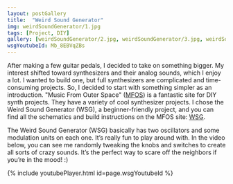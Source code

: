 ```yaml
---
layout: postGallery
title:  "Weird Sound Generator"
img: weirdSoundGenerator/1.jpg
tags: [Project, DIY]
gallery: [weirdSoundGenerator/2.jpg, weirdSoundGenerator/3.jpg, weirdSoundGenerator/4.jpg, weirdSoundGenerator/5.jpg, weirdSoundGenerator/6.jpg, weirdSoundGenerator/7.jpg,]
wsgYoutubeId: Mb_8EBVqZBs
---
```


After making a few guitar pedals, I decided to take on something bigger. My interest shifted toward synthesizers and their analog sounds, which I enjoy a lot. I wanted to build one, but full synthesizers are complicated and time-consuming projects. So, I decided to start with something simpler as an introduction. "Music From Outer Space" ([MFOS](http://musicfromouterspace.com/)) is a fantastic site for DIY synth projects. They have a variety of cool synthesizer projects. I chose the Weird Sound Generator (WSG), a beginner-friendly project, and you can find all the schematics and build instructions on the MFOS site: [WSG](http://musicfromouterspace.com/index.php?MAINTAB=SYNTHDIY&PROJARG=WSG2010/wsg_page1.html&VPW=1338&VPH=500).

The Weird Sound Generator (WSG) basically has two oscillators and some modulation units on each one. It’s really fun to play around with. In the video below, you can see me randomly tweaking the knobs and switches to create all sorts of crazy sounds. It’s the perfect way to scare off the neighbors if you’re in the mood! :)

{% include youtubePlayer.html id=page.wsgYoutubeId %}
<br>


[jekyll-docs]: https://jekyllrb.com/docs/home
[jekyll-gh]:   https://github.com/jekyll/jekyll
[jekyll-talk]: https://talk.jekyllrb.com/
